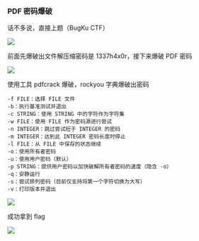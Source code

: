 ### PDF 密码爆破

话不多说，直接上题（BugKu CTF）

![](https://pic1.imgdb.cn/item/67727300d0e0a243d4ecb389.jpg)

前面先爆破出文件解压缩密码是 1337h4x0r，接下来爆破 PDF 密码

![](https://pic1.imgdb.cn/item/67727316d0e0a243d4ecb3d0.jpg)

使用工具 pdfcrack 爆破，rockyou 字典爆破出密码

```shell
-f FILE：选择 FILE 文件
-b：执行基准测试并退出
-c STRING：使用 STRING 中的字符作为字符集
-w FILE：使用 FILE 作为密码源进行尝试
-n INTEGER：跳过尝试短于 INTEGER 的密码
-m INTEGER：达到此 INTEGER 密码长度时停止
-l FILE：从 FILE 中保存的状态继续
-o：使用所有者密码
-u：使用用户密码（默认）
-p STRING：提供用户密码以加快破解所有者密码的速度（隐含 -o）
-q：安静运行
-s：尝试排列密码（目前仅支持将第一个字符切换为大写）
-v：打印版本并退出
```

![](https://pic1.imgdb.cn/item/6772737dd0e0a243d4ecb4af.jpg)

成功拿到 flag

![](https://pic1.imgdb.cn/item/677273acd0e0a243d4ecb4f8.jpg)